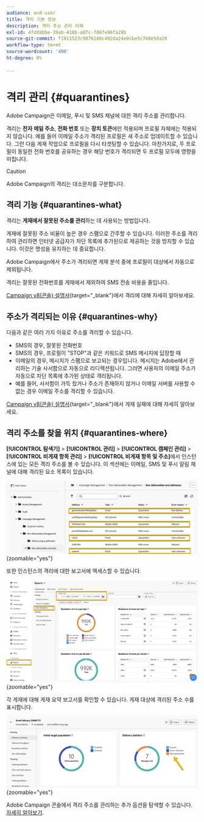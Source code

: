 ```yaml
---
audience: end-user
title: 격리 기본 정보
description: 격리 주소 관리 이해
exl-id: 4fddabbe-39ab-418b-a87c-f86fe96fa28b
source-git-commit: f1911523c9076188c492da24e0cbe5c760e58a28
workflow-type: tm+mt
source-wordcount: '400'
ht-degree: 0%

---
```


# 격리 관리 {#quarantines}

Adobe Campaign은 이메일, 푸시 및 SMS 채널에 대한 격리 주소를 관리합니다.

격리는 **전자 메일 주소**, **전화 번호** 또는 **장치 토큰**&#x200B;에만 적용되며 프로필 자체에는 적용되지 않습니다. 예를 들어 이메일 주소가 격리된 프로필은 새 주소로 업데이트할 수 있습니다. 그런 다음 게재 작업으로 프로필을 다시 타겟팅할 수 있습니다. 마찬가지로, 두 프로필이 동일한 전화 번호를 공유하는 경우 해당 번호가 격리되면 두 프로필 모두에 영향을 미칩니다.

>[!CAUTION]
>
>Adobe Campaign의 격리는 대소문자를 구분합니다.

## 격리 기능 {#quarantines-what}

격리는 **게재에서 잘못된 주소를 관리**&#x200B;하는 데 사용되는 방법입니다.

게재에 잘못된 주소 비율이 높은 경우 스팸으로 간주할 수 있습니다. 이러한 주소를 격리하여 관리하면 인터넷 공급자가 차단 목록에 추가된으로 제공하는 것을 방지할 수 있습니다. 이것은 명성을 유지하는 데 중요합니다.

Adobe Campaign에서 주소가 격리되면 게재 분석 중에 프로필이 대상에서 자동으로 제외됩니다.

격리는 잘못된 전화번호를 게재에서 제외하여 SMS 전송 비용을 줄입니다.

[Campaign v8(콘솔) 설명서](https://experienceleague.adobe.com/en/docs/campaign/campaign-v8/send/failures/quarantines){target="_blank"}에서 격리에 대해 자세히 알아보세요.

## 주소가 격리되는 이유 {#quarantines-why}

다음과 같은 여러 가지 이유로 주소를 격리할 수 있습니다.

* SMS의 경우, 잘못된 전화번호
* SMS의 경우, 프로필이 &quot;STOP&quot;과 같은 키워드로 SMS 메시지에 답장할 때
* 이메일의 경우, 메시지가 스팸으로 보고되는 경우입니다. 메시지는 Adobe에서 관리하는 기술 사서함으로 자동으로 리디렉션됩니다. 그러면 사용자의 이메일 주소가 자동으로 차단 목록에 추가된 상태로 격리됩니다.
* 예를 들어, 사서함이 가득 찼거나 주소가 존재하지 않거나 이메일 서버를 사용할 수 없는 경우 이메일 주소를 격리할 수 있습니다.

[Campaign v8(콘솔) 설명서](https://experienceleague.adobe.com/en/docs/campaign/campaign-v8/send/failures/delivery-failures){target="_blank"}에서 게재 실패에 대해 자세히 알아보세요.

## 격리 주소를 찾을 위치 {#quarantines-where}

**[!UICONTROL 탐색기]** > **[!UICONTROL 관리]** > **[!UICONTROL 캠페인 관리]** > **[!UICONTROL 비게재 항목 관리]** > **[!UICONTROL 비게재 항목 및 주소]**&#x200B;에서 인스턴스에 있는 모든 격리 주소를 볼 수 있습니다. 이 섹션에는 이메일, SMS 및 푸시 알림 채널에 대해 격리된 요소 목록이 있습니다.

![Adobe Campaign 인터페이스의 격리 위치](assets/quarantine_location.png){zoomable="yes"}

또한 인스턴스의 격리에 대한 보고서에 액세스할 수 있습니다.

![Adobe Campaign 인터페이스의 격리 보고서](assets/quarantine_reports.png){zoomable="yes"}

각 게재에 대해 게재 요약 보고서를 확인할 수 있습니다. 게재 대상에 격리된 주소 수를 표시합니다.

![격리된 주소를 표시하는 게재 요약 보고서](assets/quarantine_delivery.png){zoomable="yes"}

Adobe Campaign 콘솔에서 격리 주소를 관리하는 추가 옵션을 탐색할 수 있습니다. [자세히 알아보기](https://experienceleague.adobe.com/en/docs/campaign/campaign-v8/send/failures/quarantines#access-quarantined-addresses).